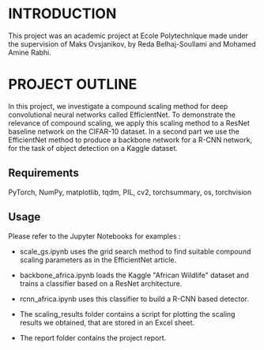# INTRODUCTION

This project was an academic project at Ecole Polytechnique made under the supervision of Maks Ovsjanikov, by Reda Belhaj-Soullami and Mohamed Amine Rabhi.


# PROJECT OUTLINE

In this project, we investigate a compound scaling method for deep convolutional
neural networks called EfficientNet. To demonstrate the relevance of compound
scaling, we apply this scaling method to a ResNet baseline network on the
CIFAR-10 dataset. In a second part we use the EfficientNet method to produce
a backbone network for a R-CNN network, for the task of object detection on a
Kaggle dataset.

## Requirements

PyTorch, NumPy, matplotlib, tqdm, PIL, cv2, torchsummary, os, torchvision

## Usage

 Please refer to the Jupyter Notebooks for examples : 

 - scale_gs.ipynb uses the grid search method to find suitable compound scaling parameters as in the EfficientNet article.

 - backbone_africa.ipynb loads the Kaggle "African Wildlife" dataset and trains a classifier based on a ResNet architecture.

 - rcnn_africa.ipynb uses this classifier to build a R-CNN based detector.

 - The scaling_results folder contains a script for plotting the scaling results we obtained, that are stored in an Excel sheet.

 - The report folder contains the project report.


